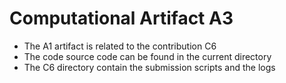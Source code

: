 # Computational Artifact A3
* The A1 artifact is related to the contribution C6
* The code source code can be found in the current directory
* The C6 directory contain the submission scripts and the logs
